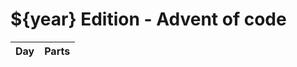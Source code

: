 # ${year} Edition - Advent of code

Day | Parts
--- | -------------------------------------------------------------------